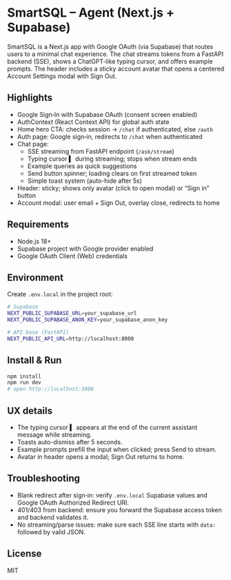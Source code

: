 # SmartSQL – Agent (Next.js + Supabase)

SmartSQL is a Next.js app with Google OAuth (via Supabase) that routes users to a minimal chat experience. The chat streams tokens from a FastAPI backend (SSE), shows a ChatGPT-like typing cursor, and offers example prompts. The header includes a sticky account avatar that opens a centered Account Settings modal with Sign Out.

## Highlights

- Google Sign‑In with Supabase OAuth (consent screen enabled)
- AuthContext (React Context API) for global auth state
- Home hero CTA: checks session → `/chat` if authenticated, else `/auth`
- Auth page: Google sign‑in, redirects to `/chat` when authenticated
- Chat page:
  - SSE streaming from FastAPI endpoint (`/ask/stream`)
  - Typing cursor ▍ during streaming; stops when stream ends
  - Example queries as quick suggestions
  - Send button spinner; loading clears on first streamed token
  - Simple toast system (auto-hide after 5s)
- Header: sticky; shows only avatar (click to open modal) or “Sign in” button
- Account modal: user email + Sign Out, overlay close, redirects to home

## Requirements

- Node.js 18+
- Supabase project with Google provider enabled
- Google OAuth Client (Web) credentials

## Environment

Create `.env.local` in the project root:

```bash
# Supabase
NEXT_PUBLIC_SUPABASE_URL=your_supabase_url
NEXT_PUBLIC_SUPABASE_ANON_KEY=your_supabase_anon_key

# API base (FastAPI)
NEXT_PUBLIC_API_URL=http://localhost:8000
```

## Install & Run

```bash
npm install
npm run dev
# open http://localhost:3000
```

## UX details

- The typing cursor ▍ appears at the end of the current assistant message while streaming.
- Toasts auto-dismiss after 5 seconds.
- Example prompts prefill the input when clicked; press Send to stream.
- Avatar in header opens a modal; Sign Out returns to home.

## Troubleshooting

- Blank redirect after sign‑in: verify `.env.local` Supabase values and Google OAuth Authorized Redirect URI.
- 401/403 from backend: ensure you forward the Supabase access token and backend validates it.
- No streaming/parse issues: make sure each SSE line starts with `data:` followed by valid JSON.

## License

MIT